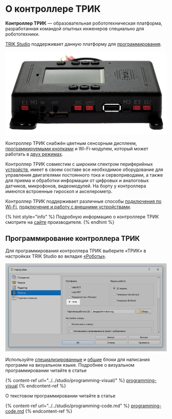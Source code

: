 # О контроллере ТРИК

**Контроллер ТРИК** — образовательная робототехническая платформа, разработанная командой опытных инженеров специально для робототехники.

[TRIK Studio](../../studio/about/) поддерживает данную платформу для [программирования](./#programmirovanie-kontrollera-trik).

![](<../../.gitbook/assets/КонтроллерТРИК (1).png>)

Контроллер ТРИК снабжён цветным сенсорным дисплеем, [программируемыми кнопками](../programming-visual/sensory-variables.md) и Wi-Fi-модулем, который может работать в [двух режимах](../wi-fi/).

Контроллер ТРИК совместим с широким спектром периферийных [устройств](../work-with-devices/), имеет в своем составе все необходимое оборудование для управления двигателями постоянного тока и сервоприводами, а также для приема и обработки информации от цифровых и аналоговых датчиков, микрофонов, видеомодулей. На борту у контроллера имеются встроенные гироскоп и акселерометр.

Контроллер ТРИК поддерживает различные способы [подключения по Wi-Fi](../wi-fi/), [подключение и работу с внешними устройствами](../work-with-devices/).

{% hint style="info" %}
Подробную информацию о контроллере ТРИК смотрите на [сайте](https://trikset.com/products/trik-controller) производителя.
{% endhint %}

## Программирование контроллера ТРИК

Для программирования контроллера ТРИК выберите «ТРИК» в настройках TRIK Studio во вкладке [«Роботы»](../../studio/interface/faq-robot-settings.md).

![](<../../.gitbook/assets/robots-trik (1).png>)

Используйте [специализированные](../programming-visual/blocks.md) и [общие](../../studio/programming-visual/blocks.md) блоки для написания программ на визуальном языке. Подробнее о визуальном программировании читайте в статье

{% content-ref url="../../studio/programming-visual/" %}
[programming-visual](../../studio/programming-visual/)
{% endcontent-ref %}



О текстовом программировании читайте в статье

{% content-ref url="../../studio/programming-code.md" %}
[programming-code.md](../../studio/programming-code.md)
{% endcontent-ref %}
